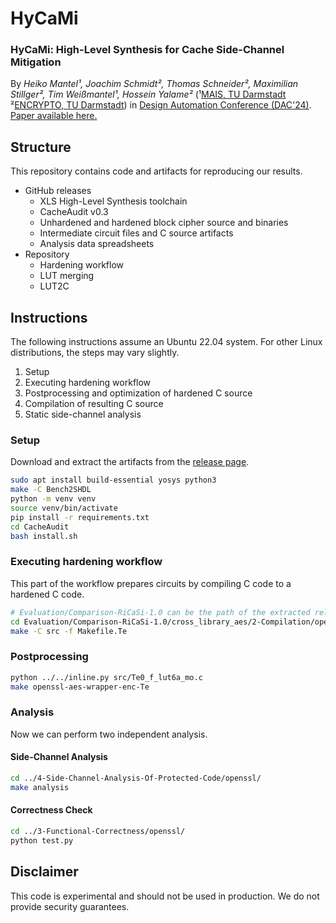 # HyCaMi

### HyCaMi: High-Level Synthesis for Cache Side-Channel Mitigation

By *Heiko Mantel¹, Joachim Schmidt², Thomas Schneider², Maximilian Stillger², Tim Weißmantel¹, Hossein Yalame²*
(¹[MAIS, TU Darmstadt](https://www.mais.informatik.tu-darmstadt.de/) ²[ENCRYPTO, TU Darmstadt](https://www.encrypto.de/))
in [Design Automation Conference (DAC'24)](https://61dac.conference-program.com/presentation/?id=RESEARCH1936&sess=sess156).
[Paper available here.](https://encrypto.de/papers/MSSSWY24.pdf)

## Structure

This repository contains code and artifacts for reproducing our
results.

- GitHub releases
  - XLS High-Level Synthesis toolchain
  - CacheAudit v0.3
  - Unhardened and hardened block cipher source and binaries
  - Intermediate circuit files and C source artifacts
  - Analysis data spreadsheets
- Repository
  - Hardening workflow
  - LUT merging
  - LUT2C

## Instructions

The following instructions assume an Ubuntu 22.04 system. For other
Linux distributions, the steps may vary slightly.

1. Setup
2. Executing hardening workflow
3. Postprocessing and optimization of hardened C source
4. Compilation of resulting C source
5. Static side-channel analysis

### Setup

Download and extract the artifacts from the [release
page](https://github.com/encryptogroup/HyCaMi/releases).

```bash
sudo apt install build-essential yosys python3
make -C Bench2SHDL
python -m venv venv
source venv/bin/activate
pip install -r requirements.txt
cd CacheAudit
bash install.sh
```

### Executing hardening workflow

This part of the workflow prepares circuits by compiling C code to a hardened C code.

```bash
# Evaluation/Comparison-RiCaSi-1.0 can be the path of the extracted release archive
cd Evaluation/Comparison-RiCaSi-1.0/cross_library_aes/2-Compilation/openssl
make -C src -f Makefile.Te
```

### Postprocessing

```bash
python ../../inline.py src/Te0_f_lut6a_mo.c
make openssl-aes-wrapper-enc-Te
```

### Analysis

Now we can perform two independent analysis.

#### Side-Channel Analysis

```bash
cd ../4-Side-Channel-Analysis-Of-Protected-Code/openssl/
make analysis
```

#### Correctness Check

```bash
cd ../3-Functional-Correctness/openssl/
python test.py
```

## Disclaimer

This code is experimental and should not be used in production. We do
not provide security guarantees.
